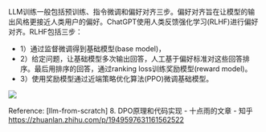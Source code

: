 
LLM训练一般包括预训练、指令微调和偏好对齐三步。偏好对齐旨在让模型的输出风格更接近人类用户的偏好。ChatGPT使用人类反馈强化学习(RLHF)进行偏好对齐。RLHF包括三步：

- 1）通过监督微调得到基础模型(base model)，
- 2）给定问题，让基础模型多次输出回答，人工基于偏好标准对这些回答排序。最后用排序的回答，通过ranking loss训练奖励模型(reward model)。
- 3）使用奖励模型通过近端策略优化算法(PPO)微调基础模型。

![](https://pic3.zhimg.com/v2-5d7e16c515ec01885561474ab3582aba_1440w.jpg)

Reference:
[llm-from-scratch] 8. DPO原理和代码实现 - 十点雨的文章 - 知乎
https://zhuanlan.zhihu.com/p/1949597631161562522